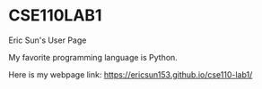 # CSE110LAB1
Eric Sun's User Page

My favorite programming language is Python.

Here is my webpage link: https://ericsun153.github.io/cse110-lab1/
